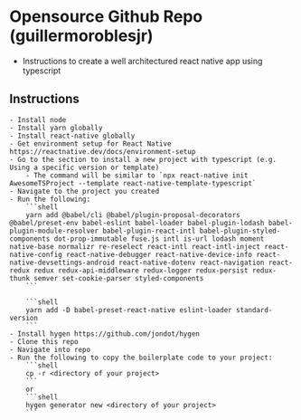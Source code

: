 

# Opensource Github Repo (guillermoroblesjr)
- Instructions to create a well architectured react native app using typescript

## Instructions

    - Install node
    - Install yarn globally
    - Install react-native globally
    - Get environment setup for React Native https://reactnative.dev/docs/environment-setup
    - Go to the section to install a new project with typescript (e.g. Using a specific version or template)
        - The command will be similar to `npx react-native init AwesomeTSProject --template react-native-template-typescript`
    - Navigate to the project you created
    - Run the following:
        ```shell
        yarn add @babel/cli @babel/plugin-proposal-decorators @babel/preset-env babel-eslint babel-loader babel-plugin-lodash babel-plugin-module-resolver babel-plugin-react-intl babel-plugin-styled-components dot-prop-immutable fuse.js intl is-url lodash moment native-base normalizr re-reselect react-intl react-intl-inject react-native-config react-native-debugger react-native-device-info react-native-devsettings-android react-native-dotenv react-navigation react-redux redux redux-api-middleware redux-logger redux-persist redux-thunk semver set-cookie-parser styled-components 
        ```

        ```shell
        yarn add -D babel-preset-react-native eslint-loader standard-version
        ```
    - Install hygen https://github.com/jondot/hygen
    - Clone this repo
    - Navigate into repo
    - Run the following to copy the boilerplate code to your project:
        ```shell
        cp -r <directory of your project>
        ```
        or
        ```shell
        hygen generator new <directory of your project>
        ```
    
